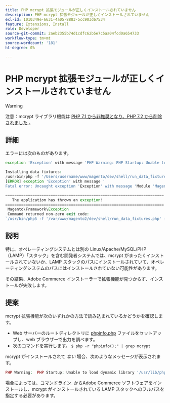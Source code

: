 ```yaml
---
title: PHP mcrypt 拡張モジュールが正しくインストールされていません
description: PHP mcrypt 拡張モジュールが正しくインストールされていません
exl-id: 1010349e-6631-4a05-8883-5cc903d67534
feature: Extensions, Install
role: Developer
source-git-commit: 2aeb2355b74d1cdfc62b5e7c5aa04fcd0a654733
workflow-type: tm+mt
source-wordcount: '181'
ht-degree: 0%

---
```


# PHP mcrypt 拡張モジュールが正しくインストールされていません

>[!WARNING]
>
>注意：mcrypt ライブラリ機能は [PHP 7.1 から非推奨となり、PHP 7.2 から削除されました &#x200B;](https://www.php.net/manual/en/intro.mcrypt.php)。

## 詳細

エラーには次のものがあります。

```php
exception 'Exception' with message 'PHP Warning: PHP Startup: Unable to load dynamic library '/usr/lib/php5/20121212/mcrypt.so' - /usr/lib/php5/20121212/mcrypt.so: cannot open shared object file: No such file or directory
```

```php
Installing data fixtures:
/usr/bin/php -f '/Users/username/www/magento/dev/shell/run_data_fixtures.php' -- --bootstrap='MAGE_DIRS[base][path]=/Users/username/www/magento' 2>&1
[ERROR] exception 'Exception' with message '
Fatal error: Uncaught exception 'Exception' with message 'Module 'Magento_Core' depends on 'mcrypt' PHP [extension](https://experienceleague.adobe.com/ja/docs/commerce-operations/operational-playbook/glossary#extension) that is not loaded.'
```

```php
======================================================================
   The application has thrown an exception!
======================================================================
 Magento\Framework\Exception
 Command returned non-zero exit code:
`/usr/bin/php5 -f '/var/www/magento2/dev/shell/run_data_fixtures.php' -- --bootstrap='MAGE_DIRS[base][path]=/var/www/magento2' 2>&1`
```

## 説明

特に、オペレーティングシステムとは別の Linux/Apache/MySQL/PHP （LAMP）「スタック」を含む開発者システムでは、mcrypt がまったくインストールされていないか、LAMP スタックのパスにインストールされていて、オペレーティングシステムのパスにはインストールされていない可能性があります。

その結果、Adobe Commerce インストーラーで拡張機能が見つからず、インストールが失敗します。

## 提案

mcrypt 拡張機能が次のいずれかの方法で読み込まれているかどうかを確認します。

* Web サーバーのルートディレクトリに [phpinfo.php](http://kb.mediatemple.net/questions/764/How+can+I+create+a+phpinfo.php+page%3F#gs) ファイルをセットアップし、web ブラウザーで出力を調べます。
* 次のコマンドを実行します。    `$ php -r "phpinfo();" | grep mcrypt`

mcrypt がインストールされて *ない* 場合、次のようなメッセージが表示されます。

```php
PHP Warning:  PHP Startup: Unable to load dynamic library '/usr/lib/php5/20121212/mcrypt.so' - /usr/lib/php5/20121212/mcrypt.so: cannot open shared object file: No such file or directory in Unknown on line 0
```

場合によっては、[&#x200B; コマンドライン &#x200B;](https://experienceleague.adobe.com/ja/docs/commerce-operations/installation-guide/advanced) からAdobe Commerce ソフトウェアをインストールし、mcrypt がインストールされている LAMP スタックへのフルパスを指定する必要があります。
